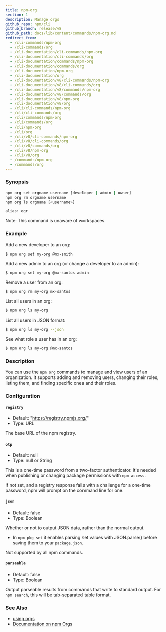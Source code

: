 ```yaml
---
title: npm-org
section: 1
description: Manage orgs
github_repo: npm/cli
github_branch: release/v8
github_path: docs/lib/content/commands/npm-org.md
redirect_from:
  - /cli-commands/npm-org
  - /cli-commands/org
  - /cli-documentation/cli-commands/npm-org
  - /cli-documentation/cli-commands/org
  - /cli-documentation/commands/npm-org
  - /cli-documentation/commands/org
  - /cli-documentation/npm-org
  - /cli-documentation/org
  - /cli-documentation/v8/cli-commands/npm-org
  - /cli-documentation/v8/cli-commands/org
  - /cli-documentation/v8/commands/npm-org
  - /cli-documentation/v8/commands/org
  - /cli-documentation/v8/npm-org
  - /cli-documentation/v8/org
  - /cli/cli-commands/npm-org
  - /cli/cli-commands/org
  - /cli/commands/npm-org
  - /cli/commands/org
  - /cli/npm-org
  - /cli/org
  - /cli/v8/cli-commands/npm-org
  - /cli/v8/cli-commands/org
  - /cli/v8/commands/org
  - /cli/v8/npm-org
  - /cli/v8/org
  - /commands/npm-org
  - /commands/org
---
```


### Synopsis

```bash
npm org set orgname username [developer | admin | owner]
npm org rm orgname username
npm org ls orgname [<username>]

alias: ogr
```

Note: This command is unaware of workspaces.

### Example

Add a new developer to an org:

```bash
$ npm org set my-org @mx-smith
```

Add a new admin to an org (or change a developer to an admin):

```bash
$ npm org set my-org @mx-santos admin
```

Remove a user from an org:

```bash
$ npm org rm my-org mx-santos
```

List all users in an org:

```bash
$ npm org ls my-org
```

List all users in JSON format:

```bash
$ npm org ls my-org --json
```

See what role a user has in an org:

```bash
$ npm org ls my-org @mx-santos
```

### Description

You can use the `npm org` commands to manage and view users of an
organization.  It supports adding and removing users, changing their roles,
listing them, and finding specific ones and their roles.

### Configuration

#### `registry`

* Default: "https://registry.npmjs.org/"
* Type: URL

The base URL of the npm registry.

#### `otp`

* Default: null
* Type: null or String

This is a one-time password from a two-factor authenticator. It's needed
when publishing or changing package permissions with `npm access`.

If not set, and a registry response fails with a challenge for a one-time
password, npm will prompt on the command line for one.

#### `json`

* Default: false
* Type: Boolean

Whether or not to output JSON data, rather than the normal output.

* In `npm pkg set` it enables parsing set values with JSON.parse() before
  saving them to your `package.json`.

Not supported by all npm commands.

#### `parseable`

* Default: false
* Type: Boolean

Output parseable results from commands that write to standard output. For
`npm search`, this will be tab-separated table format.

### See Also

* [using orgs](/cli/v8/using-npm/orgs)
* [Documentation on npm Orgs](https://docs.npmjs.com/orgs/)
